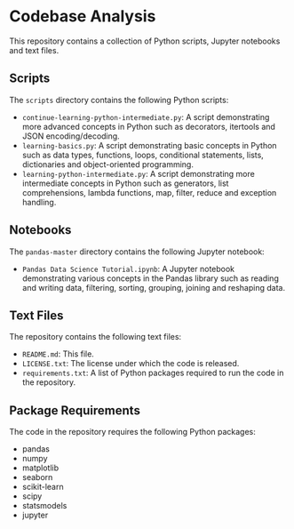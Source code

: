 # Codebase Analysis

This repository contains a collection of Python scripts, Jupyter notebooks and text files.

## Scripts

The `scripts` directory contains the following Python scripts:

- `continue-learning-python-intermediate.py`: A script demonstrating more advanced concepts in Python such as decorators, itertools and JSON encoding/decoding.
- `learning-basics.py`: A script demonstrating basic concepts in Python such as data types, functions, loops, conditional statements, lists, dictionaries and object-oriented programming.
- `learning-python-intermediate.py`: A script demonstrating more intermediate concepts in Python such as generators, list comprehensions, lambda functions, map, filter, reduce and exception handling.

## Notebooks

The `pandas-master` directory contains the following Jupyter notebook:

- `Pandas Data Science Tutorial.ipynb`: A Jupyter notebook demonstrating various concepts in the Pandas library such as reading and writing data, filtering, sorting, grouping, joining and reshaping data.

## Text Files

The repository contains the following text files:

- `README.md`: This file.
- `LICENSE.txt`: The license under which the code is released.
- `requirements.txt`: A list of Python packages required to run the code in the repository.

## Package Requirements

The code in the repository requires the following Python packages:

- pandas
- numpy
- matplotlib
- seaborn
- scikit-learn
- scipy
- statsmodels
- jupyter